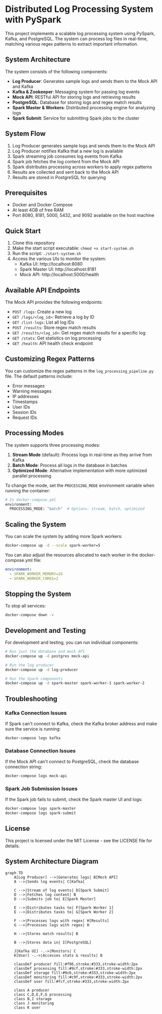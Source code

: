 # Distributed Log Processing System with PySpark

This project implements a scalable log processing system using PySpark, Kafka, and PostgreSQL. The system can process log files in real-time, matching various regex patterns to extract important information.

## System Architecture

The system consists of the following components:

- **Log Producer**: Generates sample logs and sends them to the Mock API and Kafka
- **Kafka & Zookeeper**: Messaging system for passing log events
- **Mock API**: RESTful API for storing logs and retrieving results
- **PostgreSQL**: Database for storing logs and regex match results
- **Spark Master & Workers**: Distributed processing engine for analyzing logs
- **Spark Submit**: Service for submitting Spark jobs to the cluster

## System Flow

1. Log Producer generates sample logs and sends them to the Mock API
2. Log Producer notifies Kafka that a new log is available
3. Spark streaming job consumes log events from Kafka
4. Spark job fetches the log content from the Mock API
5. Spark distributes processing across workers to apply regex patterns
6. Results are collected and sent back to the Mock API
7. Results are stored in PostgreSQL for querying

## Prerequisites

- Docker and Docker Compose
- At least 4GB of free RAM
- Port 8080, 8181, 5000, 5432, and 9092 available on the host machine

## Quick Start

1. Clone this repository
2. Make the start script executable: `chmod +x start-system.sh`
3. Run the script: `./start-system.sh`
4. Access the various UIs to monitor the system:
   - Kafka UI: http://localhost:8080
   - Spark Master UI: http://localhost:8181
   - Mock API: http://localhost:5000/health

## Available API Endpoints

The Mock API provides the following endpoints:

- `POST /logs`: Create a new log
- `GET /logs/<log_id>`: Retrieve a log by ID
- `GET /list-logs`: List all log IDs
- `POST /results`: Store regex match results
- `GET /results/<log_id>`: Get regex match results for a specific log
- `GET /stats`: Get statistics on log processing
- `GET /health`: API health check endpoint

## Customizing Regex Patterns

You can customize the regex patterns in the `log_processing_pipeline.py` file. The default patterns include:

- Error messages
- Warning messages
- IP addresses
- Timestamps
- User IDs
- Session IDs
- Request IDs

## Processing Modes

The system supports three processing modes:

1. **Stream Mode** (default): Process logs in real-time as they arrive from Kafka
2. **Batch Mode**: Process all logs in the database in batches
3. **Optimized Mode**: Alternative implementation with more optimized parallel processing

To change the mode, set the `PROCESSING_MODE` environment variable when running the container:

```bash
# In docker-compose.yml
environment:
  PROCESSING_MODE: "batch"  # Options: stream, batch, optimized
```

## Scaling the System

You can scale the system by adding more Spark workers:

```bash
docker-compose up -d --scale spark-worker=5
```

You can also adjust the resources allocated to each worker in the docker-compose.yml file:

```yaml
environment:
  - SPARK_WORKER_MEMORY=2G
  - SPARK_WORKER_CORES=2
```

## Stopping the System

To stop all services:

```bash
docker-compose down -v
```

## Development and Testing

For development and testing, you can run individual components:

```bash
# Run just the database and mock API
docker-compose up -d postgres mock-api

# Run the log producer
docker-compose up -d log-producer

# Run the Spark components
docker-compose up -d spark-master spark-worker-1 spark-worker-2
```

## Troubleshooting

### Kafka Connection Issues

If Spark can't connect to Kafka, check the Kafka broker address and make sure the service is running:

```bash
docker-compose logs kafka
```

### Database Connection Issues

If the Mock API can't connect to PostgreSQL, check the database connection string:

```bash
docker-compose logs mock-api
```

### Spark Job Submission Issues

If the Spark job fails to submit, check the Spark master UI and logs:

```bash
docker-compose logs spark-master
docker-compose logs spark-submit
```

## License

This project is licensed under the MIT License - see the LICENSE file for details.

## System Architecture Diagram

```mermaid
graph TD
    A[Log Producer] -->|Generates logs| B[Mock API]
    A -->|Sends log events| C[Kafka]
    
    C -->|Stream of log events| D[Spark Submit]
    D -->|Fetches log content| B
    D -->|Submits job to| E[Spark Master]
    
    E -->|Distributes tasks to| F[Spark Worker 1]
    E -->|Distributes tasks to| G[Spark Worker 2]
    
    F -->|Processes logs with regex| H[Results]
    G -->|Processes logs with regex| H
    
    H -->|Stores match results| B
    
    B -->|Stores data in| I[PostgreSQL]
    
    J[Kafka UI] -.->|Monitors| C
    K[User] -.->|Accesses stats & results| B
    
    classDef producer fill:#f96,stroke:#333,stroke-width:2px
    classDef processing fill:#9cf,stroke:#333,stroke-width:2px
    classDef storage fill:#9c6,stroke:#333,stroke-width:2px
    classDef monitoring fill:#c9f,stroke:#333,stroke-width:2px
    classDef user fill:#fcf,stroke:#333,stroke-width:2px
    
    class A producer
    class C,D,E,F,G processing
    class B,I storage
    class J monitoring
    class K user
```